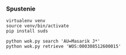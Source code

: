 ### Spustenie

    virtualenv venv
    source venv/bin/activate
    pip install suds
    
    python wok.py search 'AU=Masarik J*'
    python wok.py retrieve 'WOS:000308512600015'